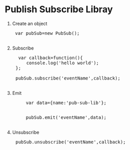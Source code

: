 Publish Subscribe Libray
======================================================
1. Create an object
    <pre>
    var pubSub=new PubSub();
    </pre>
2. Subscribe

 <pre>
     var callback=function(){
        console.log('hello world');
    };
    
    pubSub.subscribe('eventName',callback);
 </pre>

3. Emit

    <pre>
        var data={name:'pub-sub-lib'};
    </pre>
    <pre>
        pubSub.emit('eventName',data);
    </pre>

4. Unsubscribe

<pre>
    pubSub.unsubscribe('eventName',callback);
</pre>
